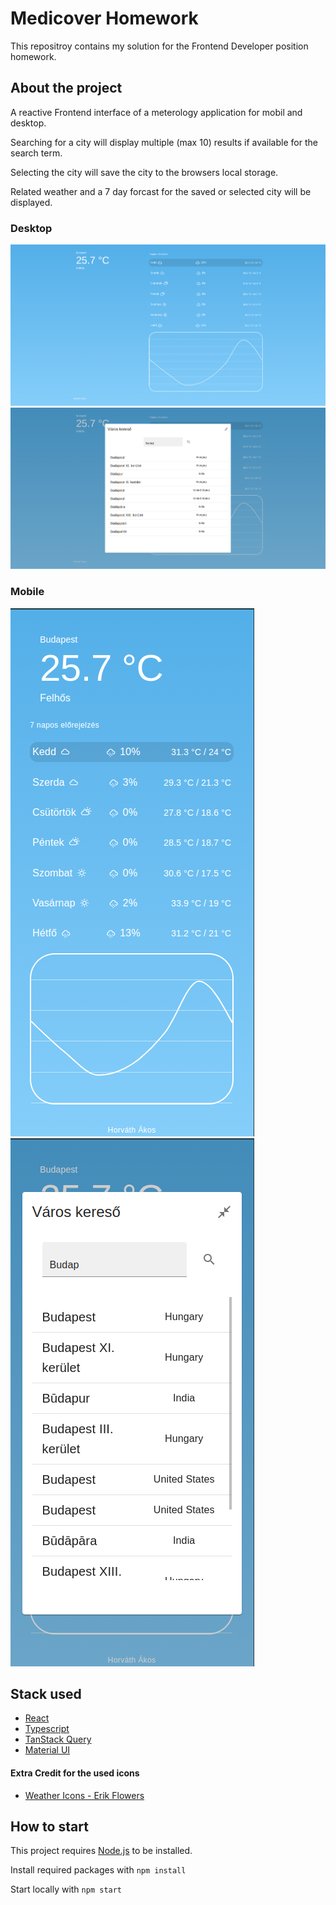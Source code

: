 # Medicover Homework

This repositroy contains my solution for the Frontend Developer position homework.

## About the project

A reactive Frontend interface of a meterology application for mobil and desktop.

Searching for a city will display multiple (max 10) results if available for the search term.

Selecting the city will save the city to the browsers local storage.

Related weather and a 7 day forcast for the saved or selected city will be displayed.

### Desktop
![desktop weather display](./public/screenshots/desktop.png)
![desktop city search](./public/screenshots/desktop-search.png)

### Mobile
![mobile weather display](./public/screenshots/mobile.png)
![mobile city search](./public/screenshots/mobile-search.png)

## Stack used

- [React](https://react.dev/)
- [Typescript](https://www.typescriptlang.org/)
- [TanStack Query](https://tanstack.com/)
- [Material UI](https://mui.com/)

#### Extra Credit for the used icons
- [Weather Icons - Erik Flowers](http://erikflowers.github.io/weather-icons)

## How to start

This project requires [Node.js](https://nodejs.org/en) to be installed.

Install required packages with `npm install`

Start locally with `npm start`
